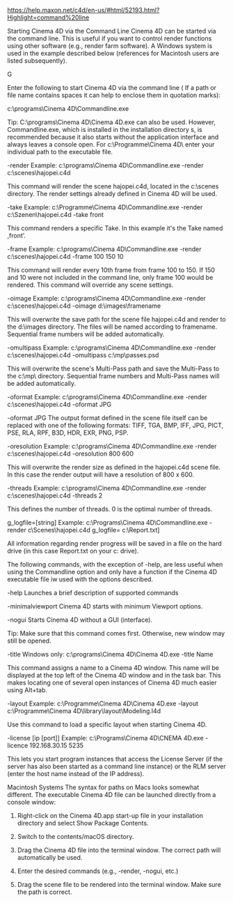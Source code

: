 https://help.maxon.net/c4d/en-us/#html/52193.html?Highlight=command%20line

Starting Cinema 4D via the Command Line
Cinema 4D can be started via the command line. This is useful if you want to control render functions using other software (e.g., render farm software). A Windows system is used in the example described below (references for Macintosh users are listed subsequently).

G

Enter the following to start Cinema 4D via the command line ( If a path or file name contains spaces it can help to enclose them in quotation marks):

c:\programs\\Cinema 4D\Commandline.exe

Tip:
C:\programs\\Cinema 4D\Cinema 4D.exe can also be used. However, Commandline.exe, which is installed in the installation directory s, is recommended because it also starts without the application interface and always leaves a console open.
For c:\Programme\\Cinema 4D\ enter your individual path to the executable file.


-render
Example: c:\programs\\Cinema 4D\Commandline.exe -render c:\scenes\hajopei.c4d

This command will render the scene hajopei.c4d, located in the c:\scenes directory. The render settings already defined in Cinema 4D will be used.


-take
Example: c:\Programme\\Cinema 4D\Commandline.exe -render c:\Szenen\hajopei.c4d -take front

This command renders a specific Take. In this example it's the Take named ,front’.


-frame
Example: c:\programs\\Cinema 4D\Commandline.exe -render c:\scenes\hajopei.c4d -frame 100 150 10

This command will render every 10th frame from frame 100 to 150. If 150 and 10 were not included in the command line, only frame 100 would be rendered. This command will override any scene settings.


-oimage
Example: c:\programs\\Cinema 4D\Commandline.exe -render c:\scenes\hajopei.c4d -oimage d:\images\framename

This will overwrite the save path for the scene file hajopei.c4d and render to the d:\images directory. The files will be named according to framename. Sequential frame numbers will be added automatically.


-omultipass
Example: c:\programs\\Cinema 4D\Commandline.exe -render c:\scenes\hajopei.c4d -omultipass c:\mp\passes.psd

This will overwrite the scene's Multi-Pass path and save the Multi-Pass to the c:\mp\ directory. Sequential frame numbers and Multi-Pass names will be added automatically.


-oformat
Example: c:\programs\\Cinema 4D\Commandline.exe -render c:\scenes\hajopei.c4d -oformat JPG


-oformat JPG
The output format defined in the scene file itself can be replaced with one of the following formats: TIFF, TGA, BMP, IFF, JPG, PICT, PSE, RLA, RPF, B3D, HDR, EXR, PNG, PSP.


-oresolution
Example: c:\programs\\Cinema 4D\Commandline.exe -render c:\scenes\hajopei.c4d -oresolution 800 600

This will overwrite the render size as defined in the hajopei.c4d scene file. In this case the render output will have a resolution of 800 x 600.


-threads
Example: c:\programs\\Cinema 4D\Commandline.exe -render c:\scenes\hajopei.c4d -threads 2

This defines the number of threads. 0 is the optimal number of threads.


g_logfile=[string]
Example: c:\Programs\\Cinema 4D\Commandline.exe - render c\Scenes\hajopei.c4d g_logfile= c:\Report.txt]

All information regarding render progress will be saved in a file on the hard drive (in this case Report.txt on your c: drive).

The following commands, with the exception of -help, are less useful when using the Commandline option and only have a function if the Cinema 4D executable file iw used with the options described.


-help
Launches a brief description of supported commands


-minimalviewport
Cinema 4D starts with minimum Viewport options.


-nogui
Starts Cinema 4D without a GUI (interface).

Tip:
Make sure that this command comes first. Otherwise, new window may still be opened.

-title
Windows only: c:\programs\\Cinema 4D\Cinema 4D.exe -title Name

This command assigns a name to a Cinema 4D window. This name will be displayed at the top left of the Cinema 4D window and in the task bar. This makes locating one of several open instances of Cinema 4D much easier using Alt+tab.


-layout
Example: c:\Programme\\Cinema 4D\Cinema 4D.exe -layout c:\Programme\\Cinema 4D\library\layout\Modeling.l4d

Use this command to load a specific layout when starting Cinema 4D.


-license [ip [port]]
Example: c:\Programs\\Cinema 4D\CNEMA 4D.exe -licence 192.168.30.15 5235

This lets you start program instances that access the License Server (if the server has also been started as a command line instance) or the RLM server (enter the host name instead of the IP address).


Macintosh Systems
The syntax for paths on Macs looks somewhat different. The executable Cinema 4D file can be launched directly from a console window:

1. Right-click on the Cinema 4D.app start-up file in your installation directory and select Show Package Contents.

2. Switch to the contents/macOS directory.

3. Drag the Cinema 4D file into the terminal window. The correct path will automatically be used.

4. Enter the desired commands (e.g., -render, -nogui, etc.)

5. Drag the scene file to be rendered into the terminal window. Make sure the path is correct.